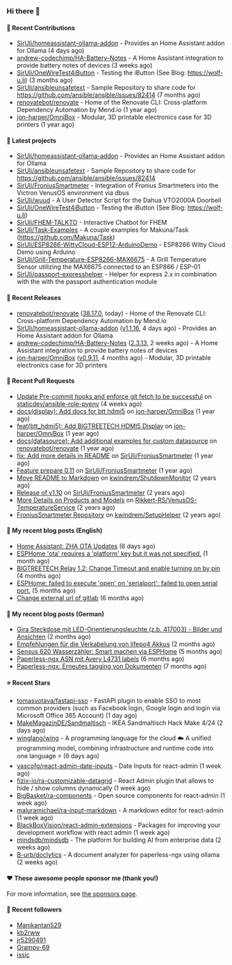 ### Hi there 👋

#### 👷 Recent Contributions

- [SirUli/homeassistant-ollama-addon](https://github.com/SirUli/homeassistant-ollama-addon) - Provides an Home Assistant addon for Ollama (4 days ago)
- [andrew-codechimp/HA-Battery-Notes](https://github.com/andrew-codechimp/HA-Battery-Notes) - A Home Assistant integration to provide battery notes of devices (3 weeks ago)
- [SirUli/OneWireTest4iButton](https://github.com/SirUli/OneWireTest4iButton) - Testing the iButton (See Blog: https://wolf-u.li) (3 months ago)
- [SirUli/ansibleunsafetext](https://github.com/SirUli/ansibleunsafetext) - Sample Repository to share code for https://github.com/ansible/ansible/issues/82414 (7 months ago)
- [renovatebot/renovate](https://github.com/renovatebot/renovate) - Home of the Renovate CLI: Cross-platform Dependency Automation by Mend.io (1 year ago)
- [jon-harper/OmniBox](https://github.com/jon-harper/OmniBox) - Modular, 3D printable electronics case for 3D printers (1 year ago)

#### 🌱 Latest projects

- [SirUli/homeassistant-ollama-addon](https://github.com/SirUli/homeassistant-ollama-addon) - Provides an Home Assistant addon for Ollama
- [SirUli/ansibleunsafetext](https://github.com/SirUli/ansibleunsafetext) - Sample Repository to share code for https://github.com/ansible/ansible/issues/82414
- [SirUli/FroniusSmartmeter](https://github.com/SirUli/FroniusSmartmeter) - Integration of Fronius Smartmeters into the Victron VenusOS environment via dbus
- [SirUli/wuud](https://github.com/SirUli/wuud) - A User Detector Script for the Dahua VTO2000A Doorbell
- [SirUli/OneWireTest4iButton](https://github.com/SirUli/OneWireTest4iButton) - Testing the iButton (See Blog: https://wolf-u.li)
- [SirUli/FHEM-TALKTO](https://github.com/SirUli/FHEM-TALKTO) - Interactive Chatbot for FHEM
- [SirUli/Task-Examples](https://github.com/SirUli/Task-Examples) - A couple examples for Makuna/Task (https://github.com/Makuna/Task)
- [SirUli/ESP8266-WittyCloud-ESP12-ArduinoDemo](https://github.com/SirUli/ESP8266-WittyCloud-ESP12-ArduinoDemo) - ESP8266 Witty Cloud Demo using Arduino
- [SirUli/Grill-Temperature-ESP8266-MAX6675](https://github.com/SirUli/Grill-Temperature-ESP8266-MAX6675) - A Grill Temperature Sensor utilizing the MAX6675 connected to an ESP866 / ESP-01
- [SirUli/passport-expresshelper](https://github.com/SirUli/passport-expresshelper) - Helper for express 2.x in combination with the with the passport authentication module

#### 🔭 Recent Releases

- [renovatebot/renovate](https://github.com/renovatebot/renovate) ([38.17.0](https://github.com/renovatebot/renovate/releases/tag/38.17.0), today) - Home of the Renovate CLI: Cross-platform Dependency Automation by Mend.io
- [SirUli/homeassistant-ollama-addon](https://github.com/SirUli/homeassistant-ollama-addon) ([v1.1.16](https://github.com/SirUli/homeassistant-ollama-addon/releases/tag/v1.1.16), 4 days ago) - Provides an Home Assistant addon for Ollama
- [andrew-codechimp/HA-Battery-Notes](https://github.com/andrew-codechimp/HA-Battery-Notes) ([2.3.13](https://github.com/andrew-codechimp/HA-Battery-Notes/releases/tag/2.3.13), 2 weeks ago) - A Home Assistant integration to provide battery notes of devices
- [jon-harper/OmniBox](https://github.com/jon-harper/OmniBox) ([v0.9.11](https://github.com/jon-harper/OmniBox/releases/tag/v0.9.11), 4 months ago) - Modular, 3D printable electronics case for 3D printers

#### 🔨 Recent Pull Requests

- [Update Pre-commit hooks and enforce git fetch to be successful](https://github.com/staticdev/ansible-role-pyenv/pull/274) on [staticdev/ansible-role-pyenv](https://github.com/staticdev/ansible-role-pyenv) (4 weeks ago)
- [docs(display): Add docs for btt hdmi5](https://github.com/jon-harper/OmniBox/pull/129) on [jon-harper/OmniBox](https://github.com/jon-harper/OmniBox) (1 year ago)
- [feat(btt_hdmi5): Add BIGTREETECH HDMI5 Display](https://github.com/jon-harper/OmniBox/pull/128) on [jon-harper/OmniBox](https://github.com/jon-harper/OmniBox) (1 year ago)
- [docs(datasource): Add additional examples for custom datasource](https://github.com/renovatebot/renovate/pull/23558) on [renovatebot/renovate](https://github.com/renovatebot/renovate) (1 year ago)
- [fix: Add more details in README](https://github.com/SirUli/FroniusSmartmeter/pull/12) on [SirUli/FroniusSmartmeter](https://github.com/SirUli/FroniusSmartmeter) (1 year ago)
- [Feature prepare 0.11](https://github.com/SirUli/FroniusSmartmeter/pull/11) on [SirUli/FroniusSmartmeter](https://github.com/SirUli/FroniusSmartmeter) (1 year ago)
- [Move README to Markdown](https://github.com/kwindrem/ShutdownMonitor/pull/3) on [kwindrem/ShutdownMonitor](https://github.com/kwindrem/ShutdownMonitor) (2 years ago)
- [Release of v1.10](https://github.com/SirUli/FroniusSmartmeter/pull/7) on [SirUli/FroniusSmartmeter](https://github.com/SirUli/FroniusSmartmeter) (2 years ago)
- [More Details on Products and Models](https://github.com/Rikkert-RS/VenusOS-TemperatureService/pull/2) on [Rikkert-RS/VenusOS-TemperatureService](https://github.com/Rikkert-RS/VenusOS-TemperatureService) (2 years ago)
- [FroniusSmartmeter Repository](https://github.com/kwindrem/SetupHelper/pull/31) on [kwindrem/SetupHelper](https://github.com/kwindrem/SetupHelper) (2 years ago)

#### 📜 My recent blog posts (English)

- [Home Assistant: ZHA OTA Updates](https://wolf-u.li/homeassistant-zha-ota-updates/) (6 days ago)
- [ESPHome &#39;ota&#39; requires a &#39;platform&#39; key but it was not specified.](https://wolf-u.li/esphome-ota-requires-a-platform-key-but-it-was-not-specified/) (1 month ago)
- [BIGTREETECH Relay 1.2: Change Timeout and enable turning on by pin](https://wolf-u.li/en/bigtreetech-relay-1.2-change-timeout-and-enable-turning-on-by-pin) (4 months ago)
- [ESPHome: failed to execute &#39;open&#39; on &#39;serialport&#39;: failed to open serial port.](https://wolf-u.li/esphome-failed-to-execute-open-on-serialport-failed-to-open-serial-port/) (5 months ago)
- [Change external url of gitlab](https://wolf-u.li/en/change-external-url-of-gitlab/) (6 months ago)

#### 📜 My recent blog posts (German)

- [Gira Steckdose mit LED-Orientierungsleuchte (z.b. 417003) - Bilder und Ansichten](https://wolf-u.li/gira-steckdose-mit-led-leuchte-417003/) (2 months ago)
- [Empfehlungen für die Verkabelung von lifepo4 Akkus](https://wolf-u.li/empfehlungen-fuer-die-verkabelung-von-lifepo4-akkus/) (2 months ago)
- [Sensus 620 Wasserzähler: Smart machen via ESPHome](https://wolf-u.li/sensus-620-wasserzaehler-smart-machen/) (5 months ago)
- [Paperless-ngx ASN mit Avery L4731 labels](https://wolf-u.li/paperless-ngx-asn-mit-avery-l4731-labels/) (6 months ago)
- [Paperless-ngx: Erneutes tagging von Dokumenten](https://wolf-u.li/paperless-ngx-erneutes-tagging-von-dokumenten/) (7 months ago)

#### ⭐ Recent Stars

- [tomasvotava/fastapi-sso](https://github.com/tomasvotava/fastapi-sso) - FastAPI plugin to enable SSO to most common providers (such as Facebook login, Google login and login via Microsoft Office 365 Account) (1 day ago)
- [MakeMagazinDE/Sandmaltisch](https://github.com/MakeMagazinDE/Sandmaltisch) - IKEA Sandmaltisch Hack Make 4/24 (2 days ago)
- [winglang/wing](https://github.com/winglang/wing) - A programming language for the cloud ☁️ A unified programming model, combining infrastructure and runtime code into one language ⚡ (6 days ago)
- [vascofg/react-admin-date-inputs](https://github.com/vascofg/react-admin-date-inputs) - Date Inputs for react-admin (1 week ago)
- [fizix-io/ra-customizable-datagrid](https://github.com/fizix-io/ra-customizable-datagrid) - React Admin plugin that allows to hide / show columns dynamically (1 week ago)
- [BigBasket/ra-components](https://github.com/BigBasket/ra-components) - Open source components for react-admin (1 week ago)
- [maluramichael/ra-input-markdown](https://github.com/maluramichael/ra-input-markdown) - A markdown editor for react-admin (1 week ago)
- [BlackBoxVision/react-admin-extensions](https://github.com/BlackBoxVision/react-admin-extensions) - Packages for improving your development workflow with react admin (1 week ago)
- [mindsdb/mindsdb](https://github.com/mindsdb/mindsdb) - The platform for building AI from enterprise data (2 weeks ago)
- [B-urb/doclytics](https://github.com/B-urb/doclytics) - A document analyzer for paperless-ngx using ollama (2 weeks ago)

#### ❤️ These awesome people sponsor me (thank you!)


For more information, see [the sponsors page](https://github.com/sponsors/SirUli/).

#### 👯 Recent followers

- [Manikantan529](https://github.com/Manikantan529)
- [kb2rww](https://github.com/kb2rww)
- [jr5290491](https://github.com/jr5290491)
- [Grampy-69](https://github.com/Grampy-69)
- [issic](https://github.com/issic)
